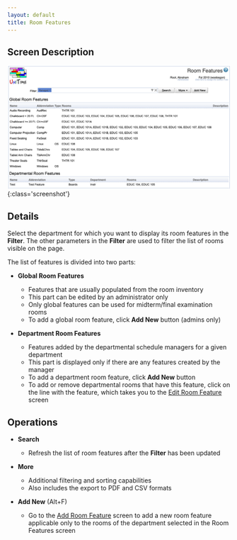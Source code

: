 ```yaml
---
layout: default
title: Room Features
---
```



## Screen Description

![Room Features](images/room-features-1.png){:class='screenshot'}

## Details

Select the department for which you want to display its room features in the **Filter**. The other parameters in the **Filter** are used to filter the list of rooms visible on the page.

The list of features is divided into two parts:

* **Global Room Features**
    * Features that are usually populated from the room inventory
    * This part can be edited by an administrator only
    * Only global features can be used for midterm/final examination rooms
    * To add a global room feature, click **Add New** button (admins only)

* **Department Room Features**
    * Features added by the departmental schedule managers for a given department
    * This part is displayed only if there are any features created by the manager
    * To add a department room feature, click **Add New** button
    * To add or remove departmental rooms that have this feature, click on the line with the feature, which takes you to the [Edit Room Feature](edit-room-feature) screen

## Operations

* **Search**
    * Refresh the list of room features after the **Filter** has been updated

* **More**
    * Additional filtering and sorting capabilities
    * Also includes the export to PDF and CSV formats

* **Add New** (Alt+F)
    * Go to the [Add Room Feature](add-room-feature) screen to add a new room feature applicable only to the rooms of the department selected in the Room Features screen
